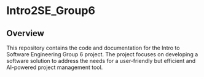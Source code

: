 # Intro2SE_Group6

## Overview
This repository contains the code and documentation for the Intro to Software Engineering Group 6 project. The project focuses on developing a software solution to address the needs for a user-friendly but efficient and AI-powered project management tool.